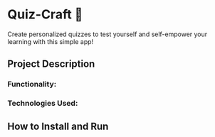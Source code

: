 # Quiz-Craft 📒
Create personalized quizzes to test yourself and self-empower your learning with this simple app!

## Project Description

### Functionality:

### Technologies Used:

## How to Install and Run
